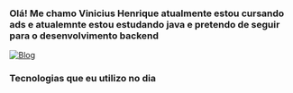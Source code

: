 ### **Olá! Me chamo Vinicius Henrique atualmente estou cursando ads e atualemnte estou estudando java e pretendo de seguir para o desenvolvimento backend**

[![Blog](https://img.shields.io/badge/LinkedIn-0077B5?style=for-the-badge&logo=linkedin&logoColor=white)](https://www.linkedin.com/in/vinicius-henrique-b15b6723b/)



### Tecnologias que eu utilizo no dia 



